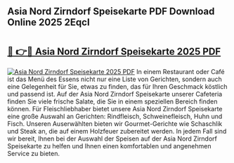 ## Asia Nord Zirndorf Speisekarte PDF Download Online 2025 2EqcI

# <h2><a href="http://gc8dgnm.nevu.top/?p=Asia+Nord+Zirndorf+Speisekarte">🔗 👉🔴 Asia Nord Zirndorf Speisekarte 2025 PDF</a></h2>

[![Asia Nord Zirndorf Speisekarte 2025 PDF](https://i.imgur.com/dBaPXMq.png)](http://gc8dgnm.nevu.top/?p=Asia+Nord+Zirndorf+Speisekarte)
In einem Restaurant oder Café ist das Menü des Essens nicht nur eine Liste von Gerichten, sondern auch eine Gelegenheit für Sie, etwas zu finden, das für Ihren Geschmack köstlich und passend ist. Auf der Asia Nord Zirndorf Speisekarte unserer Cafeteria finden Sie viele frische Salate, die Sie in einem speziellen Bereich finden können. Für Fleischliebhaber bietet unsere Asia Nord Zirndorf Speisekarte eine große Auswahl an Gerichten: Rindfleisch, Schweinefleisch, Huhn und Fisch. Unseren Auserwählten bieten wir Gourmet-Gerichte wie Schaschlik und Steak an, die auf einem Holzfeuer zubereitet werden. In jedem Fall sind wir bereit, Ihnen bei der Auswahl der Speisen auf der Asia Nord Zirndorf Speisekarte zu helfen und Ihnen einen komfortablen und angenehmen Service zu bieten.

